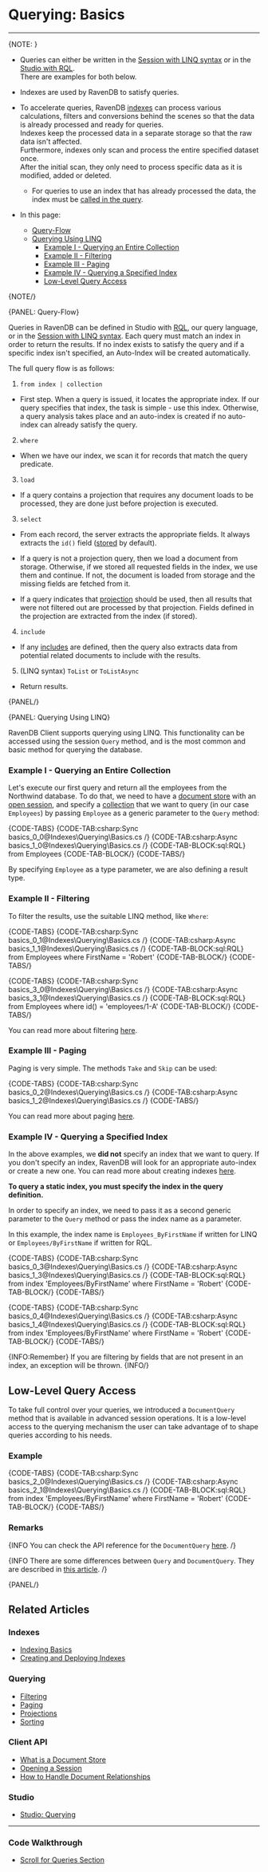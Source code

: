 # Querying: Basics
---

{NOTE: }

* Queries can either be written in the [Session with LINQ syntax](../../client-api/session/querying/how-to-query) 
  or in the [Studio with RQL](../../studio/database/queries/query-view).  
  There are examples for both below.

* Indexes are used by RavenDB to satisfy queries. 

* To accelerate queries, RavenDB [indexes](../../indexes/creating-and-deploying) can process various calculations, filters and conversions behind the scenes 
  so that the data is already processed and ready for queries.  
  Indexes keep the processed data in a separate storage so that the raw data isn't affected.  
  Furthermore, indexes only scan and process the entire specified dataset once.  
  After the initial scan, they only need to process specific data as it is modified, added or deleted.
   * For queries to use an index that has already processed the data, the index must be [called in the query](../../indexes/querying/basics#example-iv---querying-a-specified-index).

* In this page:
   * [Query-Flow](../../indexes/querying/basics#query-flow)
   * [Querying Using LINQ](../../indexes/querying/basics#querying-using-linq)
      * [Example I - Querying an Entire Collection](../../indexes/querying/basics#example-i---querying-an-entire-collection)
      * [Example II - Filtering](../../indexes/querying/basics#example-ii---filtering)
      * [Example III - Paging](../../indexes/querying/basics#example-iii---paging)
      * [Example IV - Querying a Specified Index](../../indexes/querying/basics#example-iv---querying-a-specified-index)
      * [Low-Level Query Access](../../indexes/querying/basics#low-level-query-access)

{NOTE/}

{PANEL: Query-Flow}

Queries in RavenDB can be defined in Studio with [RQL](../../indexes/querying/what-is-rql), our query language, or in the [Session with LINQ syntax](../../client-api/session/querying/how-to-query). 
Each query must match an index in order to return the results. If no index exists to satisfy the query and if a specific index isn't specified, 
an Auto-Index will be created automatically.  

The full query flow is as follows:

1. `from index | collection` 
  - First step. When a query is issued, it locates the appropriate index. 
    If our query specifies that index, the task is simple - use this index. 
    Otherwise, a query analysis takes place and an auto-index is created if no auto-index can already satisfy the query.

2. `where` 
  - When we have our index, we scan it for records that match the query predicate.

3. `load`
  - If a query contains a projection that requires any document loads to be processed, they are done just before projection is executed.

3. `select`
  - From each record, the server extracts the appropriate fields. It always extracts the `id()` field ([stored](../../indexes/storing-data-in-index) by default).   

  - If a query is not a projection query, then we load a document from storage. Otherwise, if we stored all requested fields in the index, we use them and continue. If not, the document is loaded from storage and the missing fields are fetched from it.

  - If a query indicates that [projection](../../indexes/querying/projections) should be used, then all results that were not filtered out are processed by that projection. Fields defined in the projection are extracted from the index (if stored).

4. `include` 
  - If any [includes](../../client-api/how-to/handle-document-relationships#includes) are defined, then the query also extracts data from potential related documents to include with the results.

5. (LINQ syntax) `ToList` or `ToListAsync`
  - Return results.

{PANEL/}

{PANEL: Querying Using LINQ}

RavenDB Client supports querying using LINQ. This functionality can be accessed using the session `Query` method, and is the most common and basic method for querying the database.

### Example I - Querying an Entire Collection

Let's execute our first query and return all the employees from the Northwind database. 
To do that, we need to have a [document store](../../client-api/what-is-a-document-store) with an [open session](../../client-api/session/opening-a-session), 
and specify a [collection](../../client-api/faq/what-is-a-collection) 
that we want to query (in our case `Employees`) by passing `Employee` as a generic parameter to the `Query` method:

{CODE-TABS}
{CODE-TAB:csharp:Sync basics_0_0@Indexes\Querying\Basics.cs /}
{CODE-TAB:csharp:Async basics_1_0@Indexes\Querying\Basics.cs /}
{CODE-TAB-BLOCK:sql:RQL}
from Employees
{CODE-TAB-BLOCK/}
{CODE-TABS/}

By specifying `Employee` as a type parameter, we are also defining a result type.

### Example II - Filtering

To filter the results, use the suitable LINQ method, like `Where`:

{CODE-TABS}
{CODE-TAB:csharp:Sync basics_0_1@Indexes\Querying\Basics.cs /}
{CODE-TAB:csharp:Async basics_1_1@Indexes\Querying\Basics.cs /}
{CODE-TAB-BLOCK:sql:RQL}
from Employees
where FirstName = 'Robert'
{CODE-TAB-BLOCK/}
{CODE-TABS/}

{CODE-TABS}
{CODE-TAB:csharp:Sync basics_3_0@Indexes\Querying\Basics.cs /}
{CODE-TAB:csharp:Async basics_3_1@Indexes\Querying\Basics.cs /}
{CODE-TAB-BLOCK:sql:RQL}
from Employees
where id() = 'employees/1-A'
{CODE-TAB-BLOCK/}
{CODE-TABS/}

You can read more about filtering [here](../../indexes/querying/filtering).

### Example III - Paging

Paging is very simple. The methods `Take` and `Skip` can be used:

{CODE-TABS}
{CODE-TAB:csharp:Sync basics_0_2@Indexes\Querying\Basics.cs /}
{CODE-TAB:csharp:Async basics_1_2@Indexes\Querying\Basics.cs /}
{CODE-TABS/}

You can read more about paging [here](../../indexes/querying/paging).

### Example IV - Querying a Specified Index

In the above examples, we **did not** specify an index that we want to query. 
If you don't specify an index, RavenDB will look for an appropriate auto-index or create a new one. 
You can read more about creating indexes [here](../../indexes/creating-and-deploying).

**To query a static index, you must specify the index in the query definition.**

In order to specify an index, we need to pass it as a second generic parameter to the `Query` method 
or pass the index name as a parameter.

In this example, the index name is `Employees_ByFirstName` if written for LINQ or `Employees/ByFirstName` if written for RQL.

{CODE-TABS}
{CODE-TAB:csharp:Sync basics_0_3@Indexes\Querying\Basics.cs /}
{CODE-TAB:csharp:Async basics_1_3@Indexes\Querying\Basics.cs /}
{CODE-TAB-BLOCK:sql:RQL}
from index 'Employees/ByFirstName' 
where FirstName = 'Robert'
{CODE-TAB-BLOCK/}
{CODE-TABS/}

{CODE-TABS}
{CODE-TAB:csharp:Sync basics_0_4@Indexes\Querying\Basics.cs /}
{CODE-TAB:csharp:Async basics_1_4@Indexes\Querying\Basics.cs /}
{CODE-TAB-BLOCK:sql:RQL}
from index 'Employees/ByFirstName' 
where FirstName = 'Robert'
{CODE-TAB-BLOCK/}
{CODE-TABS/}

{INFO:Remember}
If you are filtering by fields that are not present in an index, an exception will be thrown.
{INFO/}

## Low-Level Query Access

To take full control over your queries, we introduced a `DocumentQuery` method that is available in advanced session operations. It is a low-level access to the querying mechanism the user can take advantage of to shape queries according to his needs.

### Example

{CODE-TABS}
{CODE-TAB:csharp:Sync basics_2_0@Indexes\Querying\Basics.cs /}
{CODE-TAB:csharp:Async basics_2_1@Indexes\Querying\Basics.cs /}
{CODE-TAB-BLOCK:sql:RQL}
from index 'Employees/ByFirstName' 
where FirstName = 'Robert'
{CODE-TAB-BLOCK/}
{CODE-TABS/}

### Remarks

{INFO You can check the API reference for the `DocumentQuery` [here](../../client-api/session/querying/document-query/what-is-document-query). /}

{INFO There are some differences between `Query` and `DocumentQuery`. They are described in [this article](../../indexes/querying/query-vs-document-query). /}

{PANEL/}

## Related Articles

### Indexes

- [Indexing Basics](../../indexes/indexing-basics)
- [Creating and Deploying Indexes](../../indexes/creating-and-deploying)

### Querying

- [Filtering](../../indexes/querying/filtering)
- [Paging](../../indexes/querying/paging)
- [Projections](../../indexes/querying/projections)
- [Sorting](../../indexes/querying/sorting)

### Client API

- [What is a Document Store](../../client-api/what-is-a-document-store)
- [Opening a Session](../../client-api/session/opening-a-session)
- [How to Handle Document Relationships](../../client-api/how-to/handle-document-relationships)

### Studio

- [Studio: Querying](../../studio/database/queries/query-view)

---

### Code Walkthrough

- [Scroll for Queries Section](https://demo.ravendb.net/)
